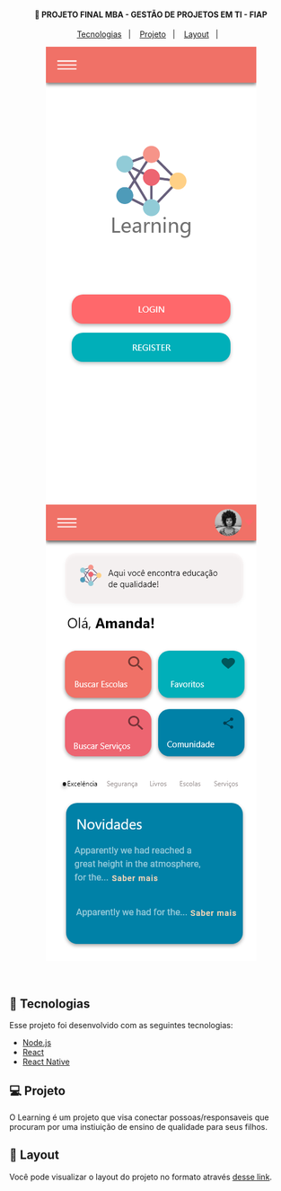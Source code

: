

<h4 align="center">
  🚀 PROJETO FINAL MBA - GESTÃO DE PROJETOS EM TI - FIAP
</h4>


<p align="center">
  <a href="#rocket-tecnologias">Tecnologias</a>&nbsp;&nbsp;&nbsp;|&nbsp;&nbsp;&nbsp;
  <a href="#-projeto">Projeto</a>&nbsp;&nbsp;&nbsp;|&nbsp;&nbsp;&nbsp;
  <a href="#-layout">Layout</a>&nbsp;&nbsp;&nbsp;|&nbsp;&nbsp;&nbsp;
</p>

<p align="center">
 <img src="https://github.com/belo355/learning/blob/master/1%20-%20Login.png"/>
 <img src="https://github.com/belo355/learning/blob/master/2%20-%20Home.png"/>
</p>

<br>

## :rocket: Tecnologias

Esse projeto foi desenvolvido com as seguintes tecnologias:

- [Node.js](https://nodejs.org/en/)
- [React](https://reactjs.org)
- [React Native](https://facebook.github.io/react-native/)


## 💻 Projeto

O Learning é um projeto que visa conectar possoas/responsaveis que procuram por uma instiuição de ensino de qualidade para seus filhos. 

## 🔖 Layout

Você pode visualizar o layout do projeto no formato através [desse link](https://xd.adobe.com/view/fb181628-8abd-47a9-4798-93f38ae2a589-8d29/).

